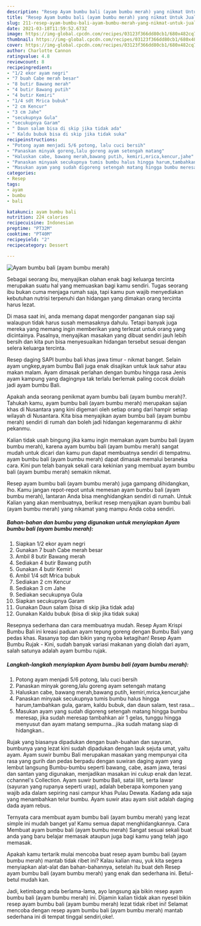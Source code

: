 ```yaml
---
description: "Resep Ayam bumbu bali (ayam bumbu merah) yang nikmat Untuk Jualan"
title: "Resep Ayam bumbu bali (ayam bumbu merah) yang nikmat Untuk Jualan"
slug: 211-resep-ayam-bumbu-bali-ayam-bumbu-merah-yang-nikmat-untuk-jualan
date: 2021-03-18T11:59:52.673Z
image: https://img-global.cpcdn.com/recipes/03123f366dd80cb1/680x482cq70/ayam-bumbu-bali-ayam-bumbu-merah-foto-resep-utama.jpg
thumbnail: https://img-global.cpcdn.com/recipes/03123f366dd80cb1/680x482cq70/ayam-bumbu-bali-ayam-bumbu-merah-foto-resep-utama.jpg
cover: https://img-global.cpcdn.com/recipes/03123f366dd80cb1/680x482cq70/ayam-bumbu-bali-ayam-bumbu-merah-foto-resep-utama.jpg
author: Charlotte Cannon
ratingvalue: 4.8
reviewcount: 8
recipeingredient:
- "1/2 ekor ayam negri"
- "7 buah Cabe merah besar"
- "8 butir Bawang merah"
- "4 butir Bawang putih"
- "4 butir Kemiri"
- "1/4 sdt Mrica bubuk"
- "2 cm Kencur"
- "3 cm Jahe"
- "secukupnya Gula"
- "secukupnya Garam"
- " Daun salam bisa di skip jika tidak ada"
- " Kaldu bubuk bisa di skip jika tidak suka"
recipeinstructions:
- "Potong ayam menjadi 5/6 potong, lalu cuci bersih"
- "Panaskan minyak goreng,lalu goreng ayam setengah matang"
- "Haluskan cabe, bawang merah,bawang putih, kemiri,mrica,kencur,jahe"
- "Panaskan minyaak secukupnya tumis bumbu halus hingga harum,tambahkan gula, garam, kaldu bubuk, dan daun salam, test rasa..."
- "Masukan ayam yang sudah digoreng setengah matang hingga bumbu meresap, jika sudah meresap tambahkan air 1 gelas, tunggu hingga menyusut dan ayam matang sempurna...jika sudah matang siap di hidangkan.."
categories:
- Resep
tags:
- ayam
- bumbu
- bali

katakunci: ayam bumbu bali 
nutrition: 224 calories
recipecuisine: Indonesian
preptime: "PT32M"
cooktime: "PT40M"
recipeyield: "2"
recipecategory: Dessert

---
```



![Ayam bumbu bali (ayam bumbu merah)](https://img-global.cpcdn.com/recipes/03123f366dd80cb1/680x482cq70/ayam-bumbu-bali-ayam-bumbu-merah-foto-resep-utama.jpg)

Sebagai seorang ibu, menyajikan olahan enak bagi keluarga tercinta merupakan suatu hal yang memuaskan bagi kamu sendiri. Tugas seorang ibu bukan cuma menjaga rumah saja, tapi kamu pun wajib menyediakan kebutuhan nutrisi terpenuhi dan hidangan yang dimakan orang tercinta harus lezat.

Di masa  saat ini, anda memang dapat mengorder panganan siap saji walaupun tidak harus susah memasaknya dahulu. Tetapi banyak juga mereka yang memang ingin memberikan yang terlezat untuk orang yang dicintainya. Pasalnya, menyajikan masakan yang dibuat sendiri jauh lebih bersih dan kita pun bisa menyesuaikan hidangan tersebut sesuai dengan selera keluarga tercinta. 

Resep daging SAPI bumbu bali khas jawa timur - nikmat banget. Selain ayam ungkep,ayam bumbu Bali juga enak disajikan untuk lauk sahur atau makan malam. Ayam dimasak perlahan dengan bumbu hingga rasa Jenis ayam kampung yang dagingnya tak terlalu berlemak paling cocok diolah jadi ayam bumbu Bali.

Apakah anda seorang penikmat ayam bumbu bali (ayam bumbu merah)?. Tahukah kamu, ayam bumbu bali (ayam bumbu merah) merupakan sajian khas di Nusantara yang kini digemari oleh setiap orang dari hampir setiap wilayah di Nusantara. Kita bisa menyajikan ayam bumbu bali (ayam bumbu merah) sendiri di rumah dan boleh jadi hidangan kegemaranmu di akhir pekanmu.

Kalian tidak usah bingung jika kamu ingin memakan ayam bumbu bali (ayam bumbu merah), karena ayam bumbu bali (ayam bumbu merah) sangat mudah untuk dicari dan kamu pun dapat membuatnya sendiri di tempatmu. ayam bumbu bali (ayam bumbu merah) dapat dimasak memalui beraneka cara. Kini pun telah banyak sekali cara kekinian yang membuat ayam bumbu bali (ayam bumbu merah) semakin nikmat.

Resep ayam bumbu bali (ayam bumbu merah) juga gampang dihidangkan, lho. Kamu jangan repot-repot untuk memesan ayam bumbu bali (ayam bumbu merah), lantaran Anda bisa menghidangkan sendiri di rumah. Untuk Kalian yang akan membuatnya, berikut resep menyajikan ayam bumbu bali (ayam bumbu merah) yang nikamat yang mampu Anda coba sendiri.

<!--inarticleads1-->

##### Bahan-bahan dan bumbu yang digunakan untuk menyiapkan Ayam bumbu bali (ayam bumbu merah):

1. Siapkan 1/2 ekor ayam negri
1. Gunakan 7 buah Cabe merah besar
1. Ambil 8 butir Bawang merah
1. Sediakan 4 butir Bawang putih
1. Gunakan 4 butir Kemiri
1. Ambil 1/4 sdt Mrica bubuk
1. Sediakan 2 cm Kencur
1. Sediakan 3 cm Jahe
1. Sediakan secukupnya Gula
1. Siapkan secukupnya Garam
1. Gunakan  Daun salam (bisa di skip jika tidak ada)
1. Gunakan  Kaldu bubuk (bisa di skip jika tidak suka)


Resepnya sederhana dan cara membuatnya mudah. Resep Ayam Krispi Bumbu Bali ini kreasi paduan ayam tepung goreng dengan Bumbu Bali yang pedas khas. Rasanya top dan bikin yang nyoba ketagihan! Resep Ayam Bumbu Rujak - Kini, sudah banyak variasi makanan yang diolah dari ayam, salah satunya adalah ayam bumbu rujak. 

<!--inarticleads2-->

##### Langkah-langkah menyiapkan Ayam bumbu bali (ayam bumbu merah):

1. Potong ayam menjadi 5/6 potong, lalu cuci bersih
1. Panaskan minyak goreng,lalu goreng ayam setengah matang
1. Haluskan cabe, bawang merah,bawang putih, kemiri,mrica,kencur,jahe
1. Panaskan minyaak secukupnya tumis bumbu halus hingga harum,tambahkan gula, garam, kaldu bubuk, dan daun salam, test rasa...
1. Masukan ayam yang sudah digoreng setengah matang hingga bumbu meresap, jika sudah meresap tambahkan air 1 gelas, tunggu hingga menyusut dan ayam matang sempurna...jika sudah matang siap di hidangkan..


Rujak yang biasanya dipadukan dengan buah-buahan dan sayuran, bumbunya yang lezat kini sudah dipadukan dengan lauk sejuta umat, yaitu ayam. Ayam suwir bumbu Bali merupakan masakan yang mempunyai cita rasa yang gurih dan pedas berpadu dengan suwiran daging ayam yang lembut langsung Bumbu-bumbu seperti bawang, cabe, asam jawa, terasi dan santan yang digunakan, menjadikan masakan ini cukup enak dan lezat. cchannel&#39;s Collection. Ayam suwir bumbu Bali, satai lilit, serta lawar (sayuran yang rupanya seperti urap), adalah beberapa komponen yang wajib ada dalam sepiring nasi campur khas Pulau Dewata. Kadang ada saja yang menambahkan telur bumbu. Ayam suwir atau ayam sisit adalah daging dada ayam rebus. 

Ternyata cara membuat ayam bumbu bali (ayam bumbu merah) yang lezat simple ini mudah banget ya! Kamu semua dapat menghidangkannya. Cara Membuat ayam bumbu bali (ayam bumbu merah) Sangat sesuai sekali buat anda yang baru belajar memasak ataupun juga bagi kamu yang telah jago memasak.

Apakah kamu tertarik mulai mencoba buat resep ayam bumbu bali (ayam bumbu merah) mantab tidak ribet ini? Kalau kalian mau, yuk kita segera menyiapkan alat-alat dan bahan-bahannya, setelah itu buat deh Resep ayam bumbu bali (ayam bumbu merah) yang enak dan sederhana ini. Betul-betul mudah kan. 

Jadi, ketimbang anda berlama-lama, ayo langsung aja bikin resep ayam bumbu bali (ayam bumbu merah) ini. Dijamin kalian tiidak akan nyesel bikin resep ayam bumbu bali (ayam bumbu merah) lezat tidak ribet ini! Selamat mencoba dengan resep ayam bumbu bali (ayam bumbu merah) mantab sederhana ini di tempat tinggal sendiri,oke!.

